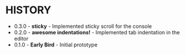 HISTORY
=======

+ 0.3.0 - **sticky** - Implemented sticky scroll for the console
+ 0.2.0 - **awesome indentations!** - Implemented tab indentation in the editor
+ 0.1.0 - **Early Bird** - Initial prototype